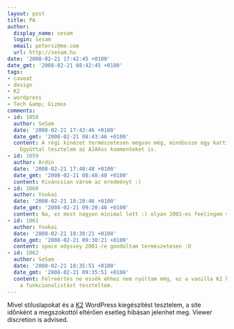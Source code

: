 ```yaml
---
layout: post
title: PA
author:
  display_name: sesam
  login: sesam
  email: petersz@me.com
  url: http://sesam.hu
date: '2008-02-21 17:42:45 +0100'
date_gmt: '2008-02-21 08:42:45 +0100'
tags:
- caveat
- design
- K2
- wordpress
- Tech &amp; Gizmos
comments:
- id: 1058
  author: SeSam
  date: '2008-02-21 17:43:46 +0100'
  date_gmt: '2008-02-21 08:43:46 +0100'
  content: A régi kinézet természetesen megvan még, mindössze egy kattintásnyira.
    Egyúttal tesztelem az AJAXos kommenteket is.
- id: 1059
  author: Ardin
  date: '2008-02-21 17:48:48 +0100'
  date_gmt: '2008-02-21 08:48:48 +0100'
  content: Kiváncsian várom az eredményt :)
- id: 1060
  author: Youkai
  date: '2008-02-21 18:28:46 +0100'
  date_gmt: '2008-02-21 09:28:46 +0100'
  content: Na, ez most nagyon minimal lett :) olyan 2001-es feelingem van  :)
- id: 1061
  author: Youkai
  date: '2008-02-21 18:30:21 +0100'
  date_gmt: '2008-02-21 09:30:21 +0100'
  content: space odyssey 2001-re gondoltam természetesen :D
- id: 1062
  author: SeSam
  date: '2008-02-21 18:35:51 +0100'
  date_gmt: '2008-02-21 09:35:51 +0100'
  content: Félreértés ne essék ehhez nem nyúltam még, ez a vanilla K2 kinézet. Csak
    a funkcionalistást teszteltem.
---
```


Mivel stíluslapokat és a [K2](http://getk2.com) WordPress kiegészítést tesztelem, a site időnként a megszokottól eltérően esetleg hibásan jelenhet meg. Viewer discretion is advised.
